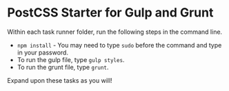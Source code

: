 # PostCSS Starter for Gulp and Grunt

Within each task runner folder, run the following steps in the command line.

* `npm install` - You may need to type `sudo` before the command and type in your password.
* To run the gulp file, type `gulp styles`.
* To run the grunt file, type `grunt`.

Expand upon these tasks as you will!

